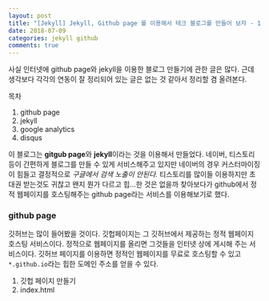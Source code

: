 ```yaml
---
layout: post
title: "[Jekyll] Jekyll, Github page 를 이용해서 테크 블로그를 만들어 보자 - 1. Github page"
date: 2018-07-09
categories: jekyll github
comments: true
---
```


사실 인터넷에 github page와 jekyll을 이용한 블로그 만들기에 관한 글은 많다. 근데 생각보다 각각의 연동이 잘 정리되어 있는 글은 없는 것 같아서 정리할 겸 올려본다.

목차
1. github page
2. jekyll
3. google analytics
4. disqus

이 블로그는 **gitgub page**와 **jekyll**이라는 것을 이용해서 만들었다. 네이버, 티스토리 등이 간편하게 블로그를 만들 수 있게 서비스해주고 있지만 네이버의 경우 커스터마이징이 힘들고 결정적으로 *구글에서 검색 노출이 안된다.* 티스토리를 많이들 이용하지만 초대권 받는것도 귀찮고 왠지 뭔가 다르고 힙...한 것은 없을까 찾아보다가 github에서 정적 웹페이지를 호스팅해주는 github page라는 서비스를 이용해보기로 했다. 

### github page

깃허브는 많이 들어봤을 것이다. 깃헙페이지는 그 깃허브에서 제공하는 정적 웹페이지 호스팅 서비스이다. 정적으로 웹페이지를 올리면 그것들을 인터넷 상에 게시해 주는 서비스이다. 깃허브 페이지를 이용하면 정적인 웹페이지를 무료로 호스팅할 수 있고 `*.github.io`라는 힙한 도메인 주소를 얻을 수 있다. 

1. 깃헙 페이지 만들기 
2. index.html 